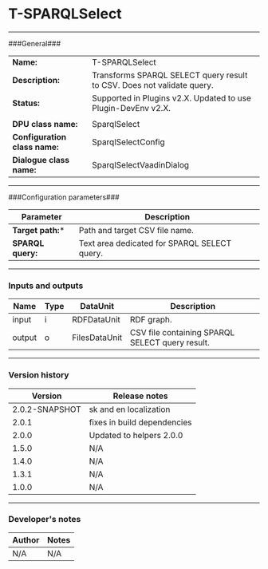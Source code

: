 # T-SPARQLSelect #
----------

###General###

|                              |                                                               |
|------------------------------|---------------------------------------------------------------|
|**Name:**                     |T-SPARQLSelect                                              |
|**Description:**              |Transforms SPARQL SELECT query result to CSV. Does not validate query. |
|**Status:**                   |Supported in Plugins v2.X. Updated to use Plugin-DevEnv v2.X.       |
|                              |                                                               |
|**DPU class name:**           |SparqlSelect     | 
|**Configuration class name:** |SparqlSelectConfig                           |
|**Dialogue class name:**      |SparqlSelectVaadinDialog | 

***

###Configuration parameters###


|Parameter                        |Description                             |                                                        
|---------------------------------|----------------------------------------|
|**Target path:*** |Path and target CSV file name.  |
|**SPARQL query:**|Text area dedicated for SPARQL SELECT query.  | 

***

### Inputs and outputs ###

|Name                |Type       |DataUnit                         |Description                        |
|--------------------|-----------|---------------------------------|-----------------------------------|
|input  |i |RDFDataUnit  |RDF graph.  |
|output |o |FilesDataUnit  |CSV file containing SPARQL SELECT query result.  |

***

### Version history ###

|Version            |Release notes                                   |
|-------------------|------------------------------------------------|
|2.0.2-SNAPSHOT              | sk and en localization |
|2.0.1              | fixes in build dependencies |
|2.0.0              | Updated to helpers 2.0.0 |
|1.5.0              | N/A          |
|1.4.0              | N/A          |
|1.3.1              | N/A          |
|1.0.0              | N/A          |

***

### Developer's notes ###

|Author            |Notes                 |
|------------------|----------------------|
|N/A               |N/A                   | 

